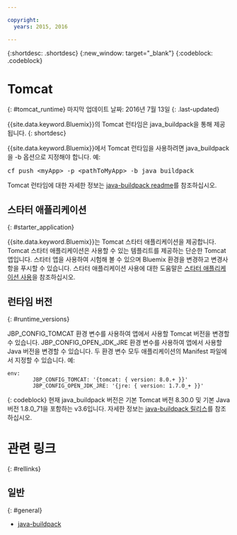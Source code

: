 ```yaml
---

copyright:
  years: 2015, 2016

---
```


{:shortdesc: .shortdesc}
{:new_window: target="_blank"}
{:codeblock: .codeblock}


# Tomcat
{: #tomcat_runtime}
마지막 업데이트 날짜: 2016년 7월 13일
{: .last-updated}

{{site.data.keyword.Bluemix}}의 Tomcat 런타임은 java_buildpack을 통해 제공됩니다.
{: shortdesc}

{{site.data.keyword.Bluemix}}에서 Tomcat 런타임을 사용하려면 java_buildpack을 -b 옵션으로 지정해야 합니다. 예: 
<pre>
cf push &lt;myApp&gt; -p &lt;pathToMyApp&gt; -b java_buildpack</pre>

Tomcat 런타임에 대한 자세한 정보는
[java-buildpack readme](https://github.com/cloudfoundry/java-buildpack/blob/master/README.md)를 참조하십시오.

## 스타터 애플리케이션
{: #starter_application}

{{site.data.keyword.Bluemix}}는 Tomcat 스타터 애플리케이션을 제공합니다. Tomcat 스타터 애플리케이션은 사용할 수 있는 템플리트를 제공하는 단순한 Tomcat 앱입니다. 스타터 앱을 사용하여 시험해 볼 수 있으며 Bluemix 환경을 변경하고 변경사항을 푸시할 수 있습니다. 스타터 애플리케이션 사용에 대한 도움말은 [스타터 애플리케이션 사용](../../cfapps/starter_app_usage.html)을 참조하십시오. 

## 런타임 버전
{: #runtime_versions}

JBP_CONFIG_TOMCAT 환경 변수를 사용하여 앱에서 사용할 Tomcat 버전을 변경할 수 있습니다.
JBP_CONFIG_OPEN_JDK_JRE 환경 변수를 사용하여 앱에서 사용할 Java 버전을 변경할 수 있습니다.
두 환경 변수 모두 애플리케이션의 Manifest 파일에서 지정할 수 있습니다. 예: 
```
env:
        JBP_CONFIG_TOMCAT: '{tomcat: { version: 8.0.+ }}'
        JBP_CONFIG_OPEN_JDK_JRE: '{jre: { version: 1.7.0_+ }}'
```
{: codeblock}
현재 java_buildpack 버전은 기본 Tomcat 버전 8.30.0 및 기본 Java 버전 1.8.0_71을 포함하는 v3.6입니다.
자세한 정보는 [java-buildpack 릴리스](https://github.com/cloudfoundry/java-buildpack/releases)를 참조하십시오.

# 관련 링크
{: #rellinks}
## 일반
{: #general}
* [java-buildpack](https://github.com/cloudfoundry/java-buildpack)
